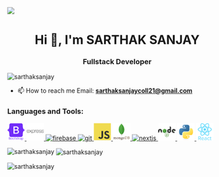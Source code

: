 


<img src='https://user-images.githubusercontent.com/107864062/215998834-bf4c7507-9be7-455d-a8ea-c714914e89e9.gif' style='width:100vw'/>


<h1 align="center">Hi 👋, I'm SARTHAK SANJAY</h1>
<h3 align="center">Fullstack Developer</h3>

<p align="left"> <img src="https://komarev.com/ghpvc/?username=sarthaksanjay&label=Profile%20views&color=0e75b6&style=flat" alt="sarthaksanjay" /> </p>


- 📫 How to reach me 
Email: **sarthaksanjaycoll21@gmail.com**

<h3 align="left">Languages and Tools:</h3>
<p align="left"> <a href="https://getbootstrap.com" target="_blank" rel="noreferrer"> <img src="https://raw.githubusercontent.com/devicons/devicon/master/icons/bootstrap/bootstrap-plain-wordmark.svg" alt="bootstrap" width="40" height="40"/> </a> <a href="https://expressjs.com" target="_blank" rel="noreferrer"> <img src="https://raw.githubusercontent.com/devicons/devicon/master/icons/express/express-original-wordmark.svg" alt="express" width="40" height="40"/> </a> <a href="https://firebase.google.com/" target="_blank" rel="noreferrer"> <img src="https://www.vectorlogo.zone/logos/firebase/firebase-icon.svg" alt="firebase" width="40" height="40"/> </a> <a href="https://git-scm.com/" target="_blank" rel="noreferrer"> <img src="https://www.vectorlogo.zone/logos/git-scm/git-scm-icon.svg" alt="git" width="40" height="40"/> </a> <a href="https://developer.mozilla.org/en-US/docs/Web/JavaScript" target="_blank" rel="noreferrer"> <img src="https://raw.githubusercontent.com/devicons/devicon/master/icons/javascript/javascript-original.svg" alt="javascript" width="40" height="40"/> </a> <a href="https://www.mongodb.com/" target="_blank" rel="noreferrer"> <img src="https://raw.githubusercontent.com/devicons/devicon/master/icons/mongodb/mongodb-original-wordmark.svg" alt="mongodb" width="40" height="40"/> </a> <a href="https://nextjs.org/" target="_blank" rel="noreferrer"> <img src="https://cdn.worldvectorlogo.com/logos/nextjs-2.svg" alt="nextjs" width="40" height="40"/> </a> <a href="https://nodejs.org" target="_blank" rel="noreferrer"> <img src="https://raw.githubusercontent.com/devicons/devicon/master/icons/nodejs/nodejs-original-wordmark.svg" alt="nodejs" width="40" height="40"/> </a> <a href="https://www.python.org" target="_blank" rel="noreferrer"> <img src="https://raw.githubusercontent.com/devicons/devicon/master/icons/python/python-original.svg" alt="python" width="40" height="40"/> </a> <a href="https://reactjs.org/" target="_blank" rel="noreferrer"> <img src="https://raw.githubusercontent.com/devicons/devicon/master/icons/react/react-original-wordmark.svg" alt="react" width="40" height="40"/> </a> </p>

<p><img align="left" src="https://github-readme-stats.vercel.app/api/top-langs?username=sarthaksanjay&show_icons=true&locale=en&layout=compact" alt="sarthaksanjay" /></p>

<p>&nbsp;<img align="center" src="https://github-readme-stats.vercel.app/api?username=sarthaksanjay&show_icons=true&locale=en&theme=dark&count_private=true&text_color=d3d3d3&icon_color=00E6FE&title_color=00E6FE" alt="sarthaksanjay" /></p>

<img align="center" src="https://github-readme-streak-stats.herokuapp.com/?user=sarthaksanjay&theme=dark&theme=black-ice&stroke=0000" alt="sarthaksanjay" />


